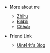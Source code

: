 <!-- _navbar.md -->

- More about me 
  - [Zhihu](https://www.zhihu.com/people/squarezhong/)
  - [Bilibili](https://space.bilibili.com/165611122)
  - [Github](https://github.com/squarezhong)



- Friend Link
  - [Uint44t's Blog](http://blog.uint44t.icu/)

